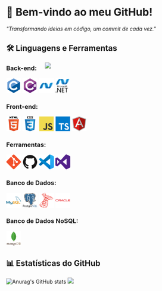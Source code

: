 # 🚀 **Bem-vindo ao meu GitHub!**  
*"Transformando ideias em código, um commit de cada vez."*

 
## 🛠 **Linguagens e Ferramentas**

<p>  
<img align="right" src="https://user-images.githubusercontent.com/109990443/223159820-e2768e36-87a8-4ff1-96a0-ce92f897192f.gif" width="400px">
<p>
 
<div font-family="sans"> 
 
 ### Back-end:
 <img src="https://raw.githubusercontent.com/devicons/devicon/master/icons/c/c-original.svg" alt="C" width="40" height="40"/> 
 <img src="https://raw.githubusercontent.com/devicons/devicon/master/icons/csharp/csharp-original.svg" alt="C#" width="40" height="40"/> 
 <img src="https://raw.githubusercontent.com/devicons/devicon/master/icons/dot-net/dot-net-original.svg" alt=".NET Core" width="40" height="40"/> 
 <img src="https://raw.githubusercontent.com/devicons/devicon/master/icons/dot-net/dot-net-original-wordmark.svg" alt=".NET Framework" width="40" height="40"/>
 
 ### Front-end:
 <img src="https://raw.githubusercontent.com/devicons/devicon/master/icons/html5/html5-original-wordmark.svg" alt="HTML5" width="40" height="40"/>
 <img src="https://raw.githubusercontent.com/devicons/devicon/master/icons/css3/css3-original-wordmark.svg" alt="CSS3" width="40" height="40"/>
 <img src="https://raw.githubusercontent.com/devicons/devicon/master/icons/javascript/javascript-original.svg" alt="JavaScript" width="40" height="40"/> 
 <img src="https://raw.githubusercontent.com/devicons/devicon/master/icons/typescript/typescript-original.svg" alt="TypeScript" width="40" height="40"/>
 <img src="https://raw.githubusercontent.com/devicons/devicon/master/icons/angularjs/angularjs-original.svg" alt="Angular" width="40" height="40"/>
 
 ### Ferramentas:
 <img src="https://raw.githubusercontent.com/devicons/devicon/master/icons/git/git-original.svg" alt="Git" width="40" height="40"/>
 <img src="https://raw.githubusercontent.com/devicons/devicon/master/icons/github/github-original.svg" alt="GitHub" width="40" height="40"/> 
 <img src="https://raw.githubusercontent.com/devicons/devicon/master/icons/vscode/vscode-original.svg" alt="VSCode" width="40" height="40"/> 
 <img src="https://raw.githubusercontent.com/devicons/devicon/master/icons/visualstudio/visualstudio-plain.svg" alt="Visual Studio" width="40" height="40"/>
 
 ### Banco de Dados:
 <img src="https://raw.githubusercontent.com/devicons/devicon/master/icons/mysql/mysql-original-wordmark.svg" alt="MySQL" width="40" height="40"/>
 <img src="https://raw.githubusercontent.com/devicons/devicon/master/icons/postgresql/postgresql-original-wordmark.svg" alt="PostgreSQL" width="40" height="40"/> 
 <img src="https://raw.githubusercontent.com/devicons/devicon/master/icons/microsoftsqlserver/microsoftsqlserver-plain.svg" alt="SQLServer" width="40" height="40"/>
 <img src="https://raw.githubusercontent.com/devicons/devicon/master/icons/oracle/oracle-original.svg" alt="OracleSQL" width="40" height="40"/>
 
 ### Banco de Dados NoSQL:
 <img src="https://raw.githubusercontent.com/devicons/devicon/master/icons/mongodb/mongodb-original-wordmark.svg" alt="MongoDB" width="40" height="40"/>
</div>

## 📊 **Estatísticas do GitHub**

![Anurag's GitHub stats](https://github-readme-stats.vercel.app/api?username=pricileite&show_icons=true&bg_color=) 
<img src="https://github-readme-stats.vercel.app/api/top-langs/?username=pricileite&layout=compact&show_icons=true&bg_color=" height = "196">
 












 
 
